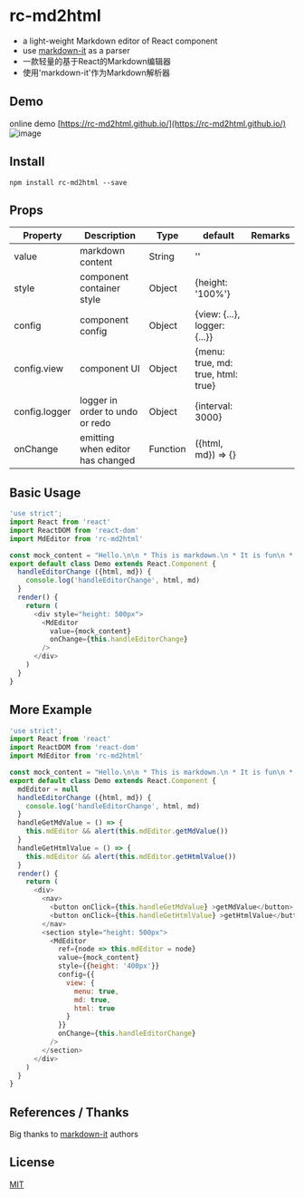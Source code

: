 # rc-md2html

* a light-weight Markdown editor of React component
* use [markdown-it](https://github.com/markdown-it/markdown-it) as a parser
* 一款轻量的基于React的Markdown编辑器
* 使用'markdown-it'作为Markdown解析器

## Demo

online demo [https://rc-md2html.github.io/](https://rc-md2html.github.io/)
![image](https://github.com//HarryChen0506/rc-md2html/blob/master/example/rc-md2html.PNG?raw=true)

## Install

```
npm install rc-md2html --save
```

## Props

| Property | Description | Type | default | Remarks |
| --- | --- | --- | --- | --- |
| value | markdown content | String | '' |  |
| style | component container style | Object | {height: '100%'} |  |
| config | component config | Object | {view: {...}, logger: {...}} |  |
| config.view | component UI | Object | {menu: true, md: true, html: true} |  |
| config.logger | logger in order to undo or redo | Object | {interval: 3000} | |
| onChange | emitting when editor has changed | Function | ({html, md}) => {} |  |


## Basic Usage

```js
'use strict';
import React from 'react'
import ReactDOM from 'react-dom'
import MdEditor from 'rc-md2html'

const mock_content = "Hello.\n\n * This is markdown.\n * It is fun\n * Love it or leave it."
export default class Demo extends React.Component {
  handleEditorChange ({html, md}) {    
    console.log('handleEditorChange', html, md)
  }
  render() {
    return (      
      <div style="height: 500px">
        <MdEditor
          value={mock_content}
          onChange={this.handleEditorChange} 
        />                
      </div>
    )
  }
}
```

## More Example

```js
'use strict';
import React from 'react'
import ReactDOM from 'react-dom'
import MdEditor from 'rc-md2html'

const mock_content = "Hello.\n\n * This is markdown.\n * It is fun\n * Love it or leave it."
export default class Demo extends React.Component {
  mdEditor = null
  handleEditorChange ({html, md}) {    
    console.log('handleEditorChange', html, md)
  }
  handleGetMdValue = () => {   
    this.mdEditor && alert(this.mdEditor.getMdValue())      
  }
  handleGetHtmlValue = () => {    
    this.mdEditor && alert(this.mdEditor.getHtmlValue())      
  }
  render() {
    return (      
      <div>
        <nav>
          <button onClick={this.handleGetMdValue} >getMdValue</button>  
          <button onClick={this.handleGetHtmlValue} >getHtmlValue</button>  
        </nav>
        <section style="height: 500px">
          <MdEditor 
            ref={node => this.mdEditor = node}
            value={mock_content}
            style={{height: '400px'}}
            config={{
              view: {
                menu: true,
                md: true,
                html: true
              }
            }}
            onChange={this.handleEditorChange} 
          />
        </section>                        
      </div>      
    )
  }
}
```

## References / Thanks

Big thanks to [markdown-it](https://github.com/markdown-it/markdown-it) authors

## License

[MIT](https://github.com/HarryChen0506/rc-md2html/blob/master/LICENSE)

